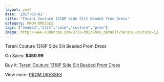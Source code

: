 ```yaml
---
layout: post
date: '2017-06-01'
title: "Terani Couture 1318P Side Slit Beaded Prom Dress"
category: PROM DRESSES
tags: ["beaded","slit","sale","couture","prom"]
image: http://www.eudances.com/3738-thickbox_default/terani-couture-1318p-side-slit-beaded-prom-dress.jpg
---
```

Terani Couture 1318P Side Slit Beaded Prom Dress

On Sales: **$450.99**
<a href="https://www.eudances.com/en/prom-dresses/1245-terani-couture-1318p-side-slit-beaded-prom-dress.html"><amp-img layout="responsive" width="600" height="600" src="//www.eudances.com/3738-thickbox_default/terani-couture-1318p-side-slit-beaded-prom-dress.jpg" alt="Terani Couture 1318P Side Slit Beaded Prom Dress 0" /></a>
<a href="https://www.eudances.com/en/prom-dresses/1245-terani-couture-1318p-side-slit-beaded-prom-dress.html"><amp-img layout="responsive" width="600" height="600" src="//www.eudances.com/3740-thickbox_default/terani-couture-1318p-side-slit-beaded-prom-dress.jpg" alt="Terani Couture 1318P Side Slit Beaded Prom Dress 1" /></a>
<a href="https://www.eudances.com/en/prom-dresses/1245-terani-couture-1318p-side-slit-beaded-prom-dress.html"><amp-img layout="responsive" width="600" height="600" src="//www.eudances.com/3739-thickbox_default/terani-couture-1318p-side-slit-beaded-prom-dress.jpg" alt="Terani Couture 1318P Side Slit Beaded Prom Dress 2" /></a>

Buy it: [Terani Couture 1318P Side Slit Beaded Prom Dress](https://www.eudances.com/en/prom-dresses/1245-terani-couture-1318p-side-slit-beaded-prom-dress.html "Terani Couture 1318P Side Slit Beaded Prom Dress")

View more: [PROM DRESSES](https://www.eudances.com/en/13-prom-dresses "PROM DRESSES")